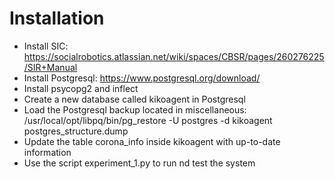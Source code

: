 Installation
============

- Install SIC: https://socialrobotics.atlassian.net/wiki/spaces/CBSR/pages/260276225/SIR+Manual
- Install Postgresql: https://www.postgresql.org/download/
- Install psycopg2 and inflect
- Create a new database called kikoagent in Postgresql
- Load the Postgresql backup located in miscellaneous:
     /usr/local/opt/libpq/bin/pg_restore -U postgres -d kikoagent postgres_structure.dump
- Update the table corona_info inside kikoagent with up-to-date information
- Use the script experiment_1.py to run nd test the system